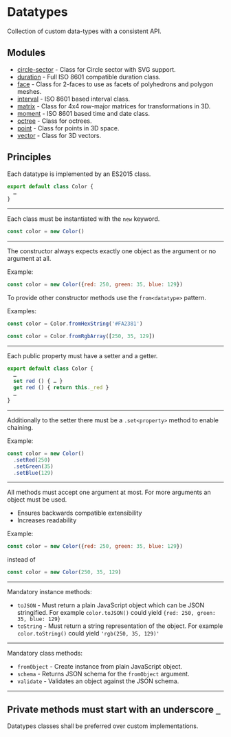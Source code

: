 # Datatypes

Collection of custom data-types with a consistent API.


## Modules

- [circle-sector] - Class for Circle sector with SVG support.
- [duration] - Full ISO 8601 compatible duration class.
- [face] - Class for 2-faces to use as facets of polyhedrons and polygon meshes.
- [interval] - ISO 8601 based interval class.
- [matrix] - Class for 4x4 row-major matrices for transformations in 3D.
- [moment] - ISO 8601 based time and date class.
- [octree] - Class for octrees.
- [point] - Class for points in 3D space.
- [vector] - Class for 3D vectors.

[circle-sector]: https://github.com/datatypesjs/circle-sector
[duration]: https://github.com/datatypesjs/duration 
[face]: https://github.com/datatypesjs/face 
[interval]: https://github.com/datatypesjs/interval 
[matrix]: https://github.com/datatypesjs/matrix 
[moment]: https://github.com/datatypesjs/moment 
[octree]: https://github.com/datatypesjs/octree 
[point]: https://github.com/datatypesjs/point 
[vector]: https://github.com/datatypesjs/vector


## Principles

Each datatype is implemented by an ES2015 class.

```js
export default class Color {
  …
}
```
---

Each class must be instantiated with the `new` keyword.

```js
const color = new Color()
```
---

The constructor always expects exactly one object as the argument or no argument at all.

Example:
```js
const color = new Color({red: 250, green: 35, blue: 129})
```

To provide other constructor methods use the `from<datatype>` pattern.

Examples:

```js
const color = Color.fromHexString('#FA2381')
```
```js
const color = Color.fromRgbArray([250, 35, 129])
```
---

Each public property must have a setter and a getter.

```js
export default class Color {
  …
  set red () { … }
  get red () { return this._red }
  …
}
```
---

Additionally to the setter there must be a `.set<property>` method to enable chaining.

Example:
```js
const color = new Color()
  .setRed(250)
  .setGreen(35)
  .setBlue(129)
```
---

All methods must accept one argument at most. For more arguments an object must be used.

- Ensures backwards compatible extensibility
- Increases readability

Example:

```js
const color = new Color({red: 250, green: 35, blue: 129})
```

instead of

```js
const color = new Color(250, 35, 129)
```
---

Mandatory instance methods:

- `toJSON` - Must return a plain JavaScript object which can be JSON stringified.
  For example `color.toJSON()` could yield `{red: 250, green: 35, blue: 129}`
- `toString` - Must return a string representation of the object.
  For example `color.toString()` could yield `'rgb(250, 35, 129)'`

---

Mandatory class methods:

- `fromObject` - Create instance from plain JavaScript object.
- `schema` - Returns JSON schema for the `fromObject` argument.
- `validate` - Validates an object against the JSON schema.

---

Private methods must start with an underscore `_`
---

Datatypes classes shall be preferred over custom implementations.
